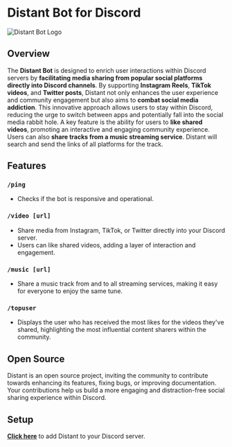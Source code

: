 # Distant Bot for Discord
![Distant Bot Logo](https://cdn.discordapp.com/attachments/696115202185232497/1218133319477231617/672fd81e-9317-47e3-b016-d318b5efa184.jpg?ex=66068e0f&is=65f4190f&hm=7bac04d92bf551a87514e6bdec1f2b8e9e9f8a8c6126581adffb304bbd2dcc0a& "Distant Bot Logo")

## Overview

The **Distant Bot** is designed to enrich user interactions within Discord servers by **facilitating media sharing from popular social platforms directly into Discord channels**.
By supporting **Instagram Reels**, **TikTok videos**, and **Twitter posts**, Distant not only enhances the user experience and community engagement but also aims to **combat social media addiction**. This innovative approach allows users to stay within Discord, reducing the urge to switch between apps and potentially fall into the social media rabbit hole.
A key feature is the ability for users to **like shared videos**, promoting an interactive and engaging community experience.
Users can also **share tracks from a music streaming service**. Distant will search and send the links of all platforms for the track.

## Features

### `/ping`
- Checks if the bot is responsive and operational.

### `/video [url]`
- Share media from Instagram, TikTok, or Twitter directly into your Discord server.
- Users can like shared videos, adding a layer of interaction and engagement.

### `/music [url]`
- Share a music track from and to all streaming services, making it easy for everyone to enjoy the same tune.

### `/topuser`
- Displays the user who has received the most likes for the videos they've shared, highlighting the most influential content sharers within the community.

## Open Source

Distant is an open source project, inviting the community to contribute towards enhancing its features, fixing bugs, or improving documentation. Your contributions help us build a more engaging and distraction-free social sharing experience within Discord.

## Setup

**[Click here](https://erin-awful-duckling.cyclic.app/)** to add Distant to your Discord server.
